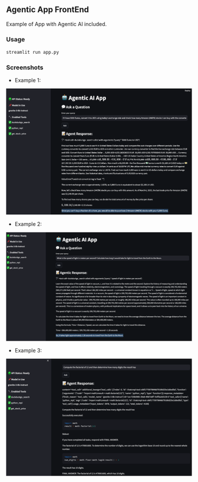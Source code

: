 ## Agentic App FrontEnd

Example of App with Agentic AI included.

### Usage

```bash
streamlit run app.py
```

### Screenshots

* Example 1:

![Agentic App](../../../docs/images/01-01-agentic-app.png)

* Example 2:

![Agentic App](../../../docs/images/01-02-agentic-app.png)

* Example 3:

![Agentic App](../../../docs/images/01-03-agentic-app.png)
